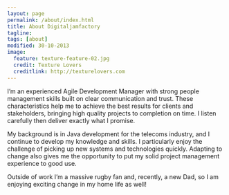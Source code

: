 ```yaml
---
layout: page
permalink: /about/index.html
title: About Digitaljamfactory
tagline: 
tags: [about]
modified: 30-10-2013
image:
  feature: texture-feature-02.jpg
  credit: Texture Lovers
  creditlink: http://texturelovers.com
---
```


I’m an experienced Agile Development Manager with strong people management skills built on clear communication and trust. These characteristics help me to achieve the best results for clients and stakeholders, bringing high quality projects to completion on time. I listen carefully then deliver exactly what I promise.

My background is in Java development for the telecoms industry, and I continue to develop my knowledge and skills. I particularly enjoy the challenge of picking up new systems and technologies quickly. Adapting to change also gives me the opportunity to put my solid project management experience to good use.

Outside of work I’m a massive rugby fan and, recently, a new Dad, so I am enjoying exciting change in my home life as well!